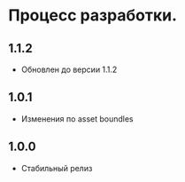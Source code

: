 Процесс разработки.
==============

1.1.2
-----------------
  * Обновлен до версии 1.1.2

1.0.1
-----------------
  * Изменения по asset boundles

1.0.0
-----------------
  * Стабильный релиз